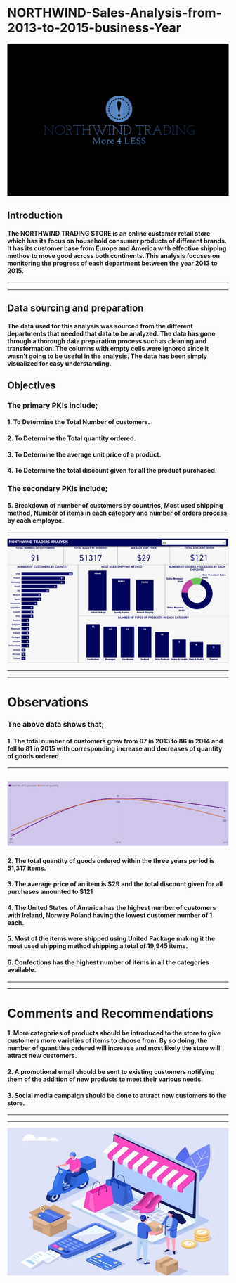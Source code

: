 # NORTHWIND-Sales-Analysis-from-2013-to-2015-business-Year

![](northwind.png)
## Introduction

#### The NORTHWIND TRADING STORE is an online customer retail store which has its focus on household consumer products of different brands. It has its customer base from Europe and America with effective shipping methos to move good across both continents. This analysis focuses on monitoring the progress of each department between the year 2013 to 2015.
---
---

## Data sourcing and preparation
#### The data used for this analysis was sourced from the different departments that needed that data to be analyzed. The data has gone through a thorough data preparation process such as cleaning and transformation. The columns with empty cells were ignored since it wasn’t going to be useful in the analysis. The data has been simply visualized for easy understanding.

## Objectives
### The primary PKIs include;
#### 1.	To Determine the Total Number of customers.
#### 2.	To Determine the Total quantity ordered.
#### 3.	To Determine the average unit price of a product.
#### 4.	To Determine the total discount given for all the product purchased.

### The secondary PKIs include;
#### 5.	Breakdown of number of customers by countries, Most used shipping method, Number of items in each category and number of orders process by each employee.
---


![](powerbi1.png)

---
---
# Observations 

### The above data shows that; 
#### 1. The total number of customers grew from 67 in 2013 to 86 in 2014 and fell to 81 in 2015 with corresponding increase and decreases of quantity of goods ordered.
---
![](powerbi2.png)
---
#### 2. The total quantity of goods ordered within the three years period is 51,317 items. 
#### 3. The average price of an item is $29 and the total discount given for all purchases amounted to $121
#### 4. The United States of America has the highest number of customers with Ireland, Norway Poland having the lowest customer number of 1 each.
#### 5. Most of the items were shipped using United Package making it the most used shipping method shipping a total of 19,945 items.
#### 6. Confections has the highest number of items in all the categories available.
---
---
# Comments and Recommendations
#### 1. More categories of products should be introduced to the store to give customers more varieties of items to choose from. By so doing, the number of quantities ordered will increase and most likely the store will attract new customers.
#### 2. A promotional email should be sent to existing customers notifying them of the addition of new products to meet their various needs. 
#### 3. Social media campaign should be done to attract new customers to the store.
---
---

![](logo.webp)

